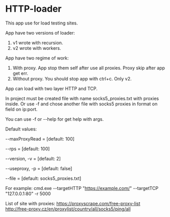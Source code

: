 # HTTP-loader

This app use for load testing sites.

App have two versions of loader:
1) v1 wrote with recursion.
2) v2 wrote with workers.

App have two regime of work:
1) With proxy. App stop them self after use all proxies. Proxy skip after app get err.
2) Without proxy. You should stop app with ctrl+c. Only v2.

App can load with two layer HTTP and TCP.

In project must be created file with name socks5_proxies.txt with proxies inside. Or use -f and chose another file with
socks5 proxies in format on field on ip:port.

You can use -f or --help for get help with args.

Default values:

--maxProxyRead = [default: 100]

--rps  = [default: 100]

--version, -v = [default: 2]

--useproxy, -p = [default: false]

--file = [default: socks5_proxies.txt]

For example:
cmd.exe --targetHTTP "https://example.com/" --targetTCP "127.0.0.1:80" -r 5000 


List of site with proxies:
https://proxyscrape.com/free-proxy-list  
http://free-proxy.cz/en/proxylist/country/all/socks5/ping/all